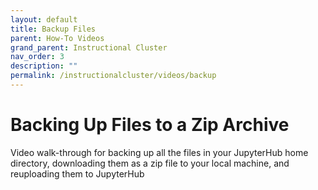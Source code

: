 ```yaml
---
layout: default
title: Backup Files
parent: How-To Videos
grand_parent: Instructional Cluster
nav_order: 3
description: ""
permalink: /instructionalcluster/videos/backup
---
```


# Backing Up Files to a Zip Archive
Video walk-through for backing up all the files in your JupyterHub home directory, downloading them as a zip file to your local machine, and reuploading them to JupyterHub

<iframe src="" width="640" height="360" frameborder="0" allowfullscreen></iframe>